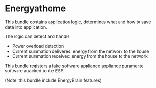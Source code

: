 Energyathome
============

This bundle contains application logic, determines what and how to save data into application. 

The logic can detect and handle:

* Power overload detection
* Current summation delivered: energy from the network to the house
* Current summation received: energy from the house to the network

This bundle registers a fake software appliance appliance puramente software attached to the ESP.

(Note: this bundle include EnergyBrain features)

